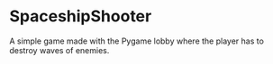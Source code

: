 # SpaceshipShooter
 A simple game made with the Pygame lobby where the player has to destroy waves of enemies. 

